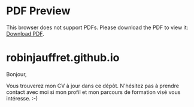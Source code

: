 
<!DOCTYPE html>
<html>
<head>
<title>PDF Preview</title>
</head>
<body>
<h1>PDF Preview</h1>
<object data="nom_de_votre_cv.pdf" type="application/pdf" width="100%" height="600px">
<p>This browser does not support PDFs. Please download the PDF to view it: <a href="Jauffret_Robin_CV--.pdf">Download PDF</a>.</p>
</object>
</body>
</html>


# robinjauffret.github.io

Bonjour,

Vous trouverez mon CV à jour dans ce dépôt. N'hésitez pas à prendre contact avec moi si mon profil et mon parcours de formation visé vous intéresse. :-)

